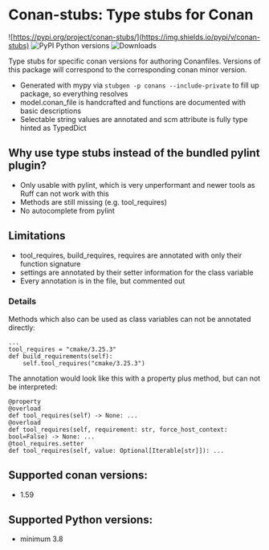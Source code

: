 # Conan-stubs: Type stubs for Conan
![https://pypi.org/project/conan-stubs/](https://img.shields.io/pypi/v/conan-stubs)
![PyPI Python versions](https://img.shields.io/pypi/pyversions/conan-stubs)
![Downloads](https://img.shields.io/pypi/dm/conan-stubs)

Type stubs for specific conan versions for authoring Conanfiles.
Versions of this package will correspond to the corresponding conan minor version.

* Generated with mypy via `stubgen -p conans --include-private` to fill up package, so everything resolves
* model.conan_file is handcrafted and functions are documented with basic descriptions
* Selectable string values are annotated and scm attribute is fully type hinted as TypedDict

## Why use type stubs instead of the bundled pylint plugin?

* Only usable with pylint, which is very unperformant and newer tools as Ruff can not work with this
* Methods are still missing (e.g. tool_requires)
* No autocomplete from pylint

## Limitations

* tool_requires, build_requires, requires are annotated with only their function signature
* settings are annotated by their setter information for the class variable
* Every annotation is in the file, but commented out

### Details

Methods which also can be used as class variables can not be annotated directly:
```
...
tool_requires = "cmake/3.25.3"
def build_requirements(self):
    self.tool_requires("cmake/3.25.3")
```

The annotation would look like this with a property plus method, but can not be interpreted:
```
@property
@overload
def tool_requires(self) -> None: ...
@overload
def tool_requires(self, requirement: str, force_host_context: bool=False) -> None: ...
@tool_requires.setter
def tool_requires(self, value: Optional[Iterable[str]]): ...
```

## Supported conan versions:
  * 1.59

## Supported Python versions:
  * minimum 3.8


